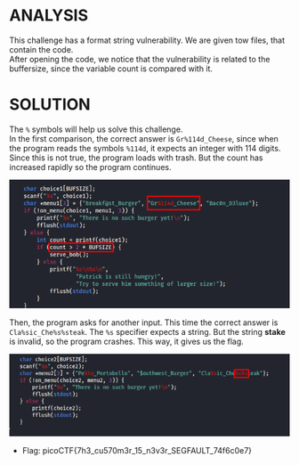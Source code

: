 # ANALYSIS
This challenge has a format string vulnerability. We are given tow files, that contain the code.  
After opening the code, we notice that the vulnerability is related to the buffersize, since the variable count is compared with it.  
  

# SOLUTION
The `%` symbols will help us solve this challenge.  
In the first comparison, the correct answer is `Gr%114d_Cheese`, since when the program reads the symbols `%114d`, it expects an integer with 114 digits. Since this is not true, the program loads with trash. But the count has increased rapidly so the program continues.  
  

![](assets/solve1.png)  
  

Then, the program asks for another input. This time the correct answer is `Cla%sic_Che%s%steak`. The `%s` specifier expects a string. But the string **stake** is invalid, so the program crashes. This way, it gives us the flag.  
  

![](assets/solve2.png)  
  

* Flag: picoCTF{7h3_cu570m3r_15_n3v3r_SEGFAULT_74f6c0e7}
